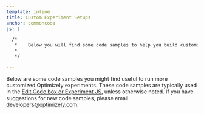 ```yaml
---
template: inline
title: Custom Experiment Setups
anchor: commoncode
js: |

  /*
   *	Below you will find some code samples to help you build customized experiments.
   *
   */

---
```


Below are some code samples you might find useful to run more customized Optimizely experiments. These code samples are typically used in the [Edit Code box or Experiment JS](https://help.optimizely.com/hc/en-us/articles/200039835-The-Code-Editor-Edit-Code-and-Experiment-JS-CSS), unless otherwise noted.  If you have suggestions for new code samples, please email developers@optimizely.com.

